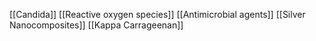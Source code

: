 [[Candida]]
[[Reactive oxygen species]]
[[Antimicrobial agents]]
[[Silver Nanocomposites]]
[[Kappa Carrageenan]]
